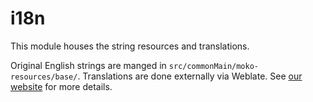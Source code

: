 # i18n

This module houses the string resources and translations.

Original English strings are manged in `src/commonMain/moko-resources/base/`. Translations are done externally via Weblate. See [our website](https://tachiyomi.org/docs/contribute#translation) for more details. 